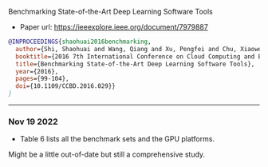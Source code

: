 Benchmarking State-of-the-Art Deep Learning Software Tools

- Paper url: https://ieeexplore.ieee.org/document/7979887

```bibtex
@INPROCEEDINGS{shaohuai2016benchmarking,
  author={Shi, Shaohuai and Wang, Qiang and Xu, Pengfei and Chu, Xiaowen},
  booktitle={2016 7th International Conference on Cloud Computing and Big Data (CCBD)}, 
  title={Benchmarking State-of-the-Art Deep Learning Software Tools},
  year={2016},
  pages={99-104},
  doi={10.1109/CCBD.2016.029}}
}
```

----
### Nov 19 2022

- Table 6 lists all the benchmark sets and the GPU platforms.

Might be a little out-of-date but still a comprehensive study.
